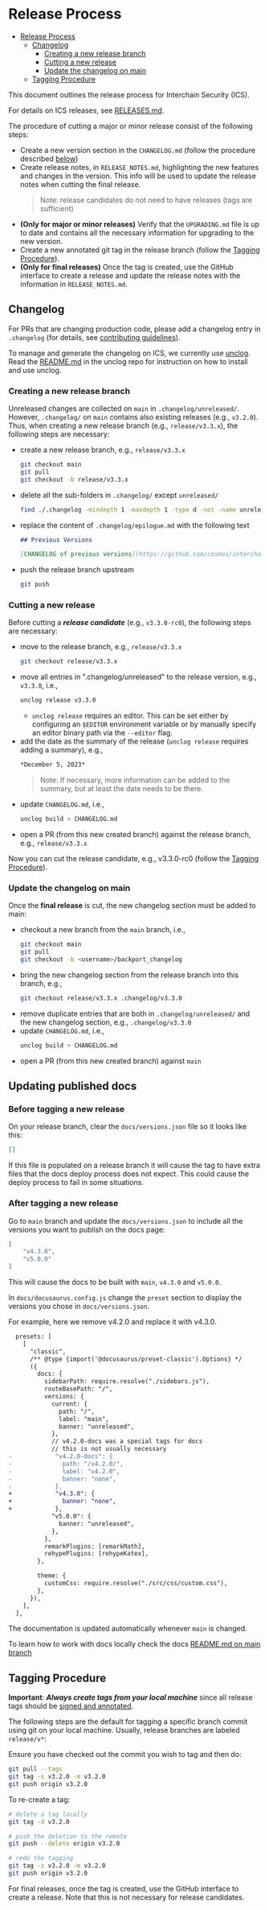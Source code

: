 # Release Process

- [Release Process](#release-process)
  - [Changelog](#changelog)
    - [Creating a new release branch](#creating-a-new-release-branch)
    - [Cutting a new release](#cutting-a-new-release)
    - [Update the changelog on main](#update-the-changelog-on-main)
  - [Tagging Procedure](#tagging-procedure)


This document outlines the release process for Interchain Security (ICS).

For details on ICS releases, see [RELEASES.md](./RELEASES.md).

The procedure of cutting a major or minor release consist of the following steps:

- Create a new version section in the `CHANGELOG.md` (follow the procedure described [below](#changelog))
- Create release notes, in `RELEASE_NOTES.md`, highlighting the new features and changes in the version. 
  This info will be used to update the release notes when cutting the final release. 
  > Note: release candidates do not need to have releases (tags are sufficient)
- **(Only for major or minor releases)** Verify that the `UPGRADING.md` file is up 
  to date and contains all the necessary information for upgrading to the new version.
- Create a new annotated git tag in the release branch (follow the [Tagging Procedure](#tagging-procedure)).
- **(Only for final releases)** Once the tag is created, use the GitHub interface 
  to create a release and update the release notes with the information in `RELEASE_NOTES.md`.

## Changelog

For PRs that are changing production code, please add a changelog entry in `.changelog` (for details, see [contributing guidelines](./CONTRIBUTING.md#changelog)). 

To manage and generate the changelog on ICS, we currently use [unclog](https://github.com/informalsystems/unclog). 
Read the [README.md](https://github.com/informalsystems/unclog#readme) in the unclog repo for instruction on how to install and use unclog.

### Creating a new release branch 

Unreleased changes are collected on `main` in `.changelog/unreleased/`. 
However, `.changelog/` on `main` contains also existing releases (e.g., `v3.2.0`).
Thus, when creating a new release branch (e.g., `release/v3.3.x`), the following steps are necessary:

- create a new release branch, e.g., `release/v3.3.x`
    ```bash 
    git checkout main
    git pull 
    git checkout -b release/v3.3.x
    ```
- delete all the sub-folders in `.changelog/` except `unreleased/` 
    ```bash
    find ./.changelog -mindepth 1 -maxdepth 1 -type d -not -name unreleased | xargs rm -r
    ```
- replace the content of `.changelog/epilogue.md` with the following text
    ```md
    ## Previous Versions

    [CHANGELOG of previous versions](https://github.com/cosmos/interchain-security/blob/main/CHANGELOG.md)
    ```
- push the release branch upstream 
    ```bash 
    git push
    ```

### Cutting a new release

Before cutting a _**release candidate**_ (e.g., `v3.3.0-rc0`), the following steps are necessary:

- move to the release branch, e.g., `release/v3.3.x`
    ```bash 
    git checkout release/v3.3.x
    ```
- move all entries in ".changelog/unreleased" to the release version, e.g., `v3.3.0`, i.e.,
    ```bash
    unclog release v3.3.0
    ```
    - `unclog release` requires an editor. This can be set either by configuring 
    an `$EDITOR` environment variable or by manually specify an editor binary path 
    via the `--editor` flag.
- add the date as the summary of the release (`unclog release` requires adding a summary), e.g.,
    ```md
    *December 5, 2023*
    ```
    > Note: If necessary, more information can be added to the summary, but at least the date needs to be there.
- update `CHANGELOG.md`, i.e.,
    ```bash
    unclog build > CHANGELOG.md
    ```
- open a PR (from this new created branch) against the release branch, e.g., `release/v3.3.x`

Now you can cut the release candidate, e.g., v3.3.0-rc0 (follow the [Tagging Procedure](#tagging-procedure)).

### Update the changelog on main

Once the **final release** is cut, the new changelog section must be added to main:

- checkout a new branch from the `main` branch, i.e.,
    ```bash
    git checkout main
    git pull 
    git checkout -b <username>/backport_changelog
    ```
- bring the new changelog section from the release branch into this branch, e.g.,
    ```bash
    git checkout release/v3.3.x .changelog/v3.3.0
    ```
- remove duplicate entries that are both in `.changelog/unreleased/` and the new changelog section, e.g., `.changelog/v3.3.0`
- update `CHANGELOG.md`, i.e.,
    ```bash
    unclog build > CHANGELOG.md
    ```
- open a PR (from this new created branch) against `main`

## Updating published docs

### Before tagging a new release

On your release branch, clear the `docs/versions.json` file so it looks like this:
```json
[]
```

If this file is populated on a release branch it will cause the tag to have extra files that the docs deploy process does not expect. This could cause the deploy process to fail in some situations.

### After tagging a new release

Go to `main` branch and update the `docs/versions.json` to include all the versions you want to publish on the docs page:
```json
[
    "v4.3.0",
    "v5.0.0"
]
```

This will cause the docs to be built with `main`, `v4.3.0` and `v5.0.0`.

In `docs/docusaurus.config.js` change the `preset` section to display the versions you chose in `docs/versions.json`.

For example, here we remove v4.2.0 and replace it with v4.3.0.

```diff
  presets: [
    [
      "classic",
      /** @type {import('@docusaurus/preset-classic').Options} */
      ({
        docs: {
          sidebarPath: require.resolve("./sidebars.js"),
          routeBasePath: "/",
          versions: {
            current: {
              path: "/",
              label: "main",
              banner: "unreleased",
            },
            // v4.2.0-docs was a special tags for docs
            // this is not usually necessary
-            "v4.2.0-docs": {
-              path: "/v4.2.0/",
-              label: "v4.2.0",
-              banner: "none",
-            },
+            "v4.3.0": {
+              banner: "none",
+            },
            "v5.0.0": {
              banner: "unreleased",
            },
          },
          remarkPlugins: [remarkMath],
          rehypePlugins: [rehypeKatex],
        },

        theme: {
          customCss: require.resolve("./src/css/custom.css"),
        },
      }),
    ],
  ],
```

The documentation is updated automatically whenever `main` is changed.

To learn how to work with docs locally check the docs [README.md on main branch](https://github.com/cosmos/interchain-security/blob/main/docs/README.md)

## Tagging Procedure

**Important**: _**Always create tags from your local machine**_ since all release 
tags should be [signed and annotated](https://docs.github.com/en/authentication/managing-commit-signature-verification/signing-commits).

The following steps are the default for tagging a specific branch commit using git 
on your local machine. Usually, release branches are labeled `release/v*`:

Ensure you have checked out the commit you wish to tag and then do:
```bash
git pull --tags
git tag -s v3.2.0 -m v3.2.0
git push origin v3.2.0
```

To re-create a tag:
```bash
# delete a tag locally
git tag -d v3.2.0

# push the deletion to the remote
git push --delete origin v3.2.0

# redo the tagging
git tag -s v3.2.0 -m v3.2.0
git push origin v3.2.0
```

For final releases, once the tag is created, use the GitHub interface to create a release. 
Note that this is not necessary for release candidates.  